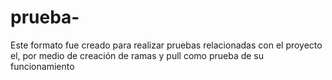 # prueba-
Este formato fue creado para realizar  pruebas relacionadas con el proyecto el, por medio de creación de ramas y pull como prueba de su funcionamiento
